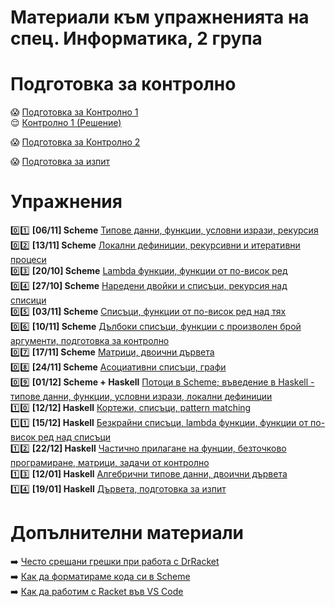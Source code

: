 # Материали към упражненията на спец. Информатика, 2 група

# Подготовка за контролно

:scream: [Подготовка за Контролно 1](./exams/01-exam)  
:relieved: [Контролно 1 (Решение)](./exams/01-exam/exam-2022-2023)  

:scream: [Подготовка за Контролно 2](./exams/02-exam) 

:scream: [Подготовка за изпит](./exams/final-exam)   

# Упражнения

:zero::one: **[06/11] Scheme** [Типове данни, функции, условни изрази, рекурсия](./01)  
:zero::two: **[13/11] Scheme** [Локални дефиниции, рекурсивни и итеративни процеси](./02)  
:zero::three: **[20/10] Scheme** [Lambda функции, функции от по-висок ред](./03)  
:zero::four: **[27/10] Scheme** [Наредени двойки и списъци, рекурсия над списици](./04)  
:zero::five: **[03/11] Scheme** [Списъци, функции от по-висок ред над тях](./05)  
:zero::six: **[10/11] Scheme** [Дълбоки списъци, функции с произволен брой аргументи, подготовка за контролно](./06)  
:zero::seven: **[17/11] Scheme** [Матрици, двоични дървета](./07)  
:zero::eight: **[24/11] Scheme** [Асоциативни списъци, графи](./08)  
:zero::nine: **[01/12] Scheme + Haskell** [Потоци в Scheme; въведение в Haskell - типове данни, функции, условни изрази, локални дефиниции](./09)  
:one::zero: **[12/12] Haskell** [Кортежи, списъци, pattern matching](./10)  
:one::one: **[15/12] Haskell** [Безкрайни списъци, lambda функции, функции от по-висок ред над списъци](./11)  
:one::two: **[22/12] Haskell** [Частично прилагане на фунции, безточково програмиране, матрици, задачи от контролно](./12)  
:one::three: **[12/01] Haskell** [Алгебрични типове данни, двоични дървета](./13)  
:one::four: **[19/01] Haskell** [Дървета, подготовка за изпит](./14)  

# Допълнителни материали

:arrow_right: [Често срещани грешки при работа с DrRacket](./additional-materials/scheme-common-pitfalls.md)  
:arrow_right: [Как да форматираме кода си в Scheme](./additional-materials/scheme-formatting.md)  
:arrow_right: [Как да работим с Racket във VS Code](./additional-materials/scheme-vscode.md)